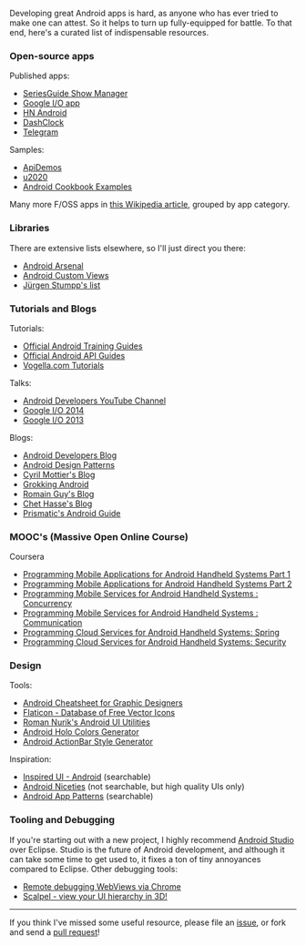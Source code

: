 Developing great Android apps is hard, as anyone who has ever tried to make one can attest. So it helps to turn up fully-equipped for battle. To that end, here's a curated list of indispensable resources.

### Open-source apps

Published apps:

- [SeriesGuide Show Manager][1]
- [Google I/O app][2]
- [HN Android][5]
- [DashClock][6]
- [Telegram][8]

Samples:

- [ApiDemos][4]
- [u2020][3]
- [Android Cookbook Examples][9]

Many more F/OSS apps in [this Wikipedia article][7], grouped by app category.


### Libraries

There are extensive lists elsewhere, so I'll just direct you there:

- [Android Arsenal][50]
- [Android Custom Views][51]
- [Jürgen Stumpp's list][52]


### Tutorials and Blogs

Tutorials:

- [Official Android Training Guides][26]
- [Official Android API Guides][27]
- [Vogella.com Tutorials][32]

Talks:

- [Android Developers YouTube Channel][29]
- [Google I/O 2014][30]
- [Google I/O 2013][31]

Blogs:

- [Android Developers Blog][20]
- [Android Design Patterns][21]
- [Cyril Mottier's Blog][23]
- [Grokking Android][22]
- [Romain Guy's Blog][24]
- [Chet Hasse's Blog][25]
- [Prismatic's Android Guide][28]


### MOOC's (Massive Open Online Course)

Coursera

- [Programming Mobile Applications for Android Handheld Systems Part 1][70]
- [Programming Mobile Applications for Android Handheld Systems Part 2][71]
- [Programming Mobile Services for Android Handheld Systems : Concurrency][72]
- [Programming Mobile Services for Android Handheld Systems : Communication][73]
- [Programming Cloud Services for Android Handheld Systems: Spring][74]
- [Programming Cloud Services for Android Handheld Systems: Security][75]


### Design

Tools:

- [Android Cheatsheet for Graphic Designers][47]
- [Flaticon - Database of Free Vector Icons][48]
- [Roman Nurik's Android UI Utilities][40]
- [Android Holo Colors Generator][41]
- [Android ActionBar Style Generator][42]

Inspiration:

- [Inspired UI - Android][44] (searchable)
- [Android Niceties][45] (not searchable, but high quality UIs only)
- [Android App Patterns][46] (searchable)


### Tooling and Debugging

If you're starting out with a new project, I highly recommend [Android Studio][60] over Eclipse. Studio is the future of Android development, and although it can take some time to get used to, it fixes a ton of tiny annoyances compared to Eclipse. Other debugging tools:

- [Remote debugging WebViews via Chrome][61]
- [Scalpel - view your UI hierarchy in 3D!][62]


-----

If you think I've missed some useful resource, please file an [issue](https://github.com/vickychijwani/android-dev/issues), or fork and send a [pull request](https://github.com/vickychijwani/android-dev/pulls)!


[1]: https://github.com/UweTrottmann/SeriesGuide
[2]: http://code.google.com/p/iosched/
[3]: https://github.com/JakeWharton/u2020
[4]: http://developer.android.com/samples/index.html
[5]: https://github.com/manmal/hn-android/
[6]: https://code.google.com/p/dashclock/
[7]: http://en.wikipedia.org/wiki/List_of_free_and_open-source_Android_applications
[8]: https://github.com/DrKLO/Telegram
[9]: https://github.com/IanDarwin/Android-Cookbook-Examples

[20]: http://android-developers.blogspot.com/
[21]: http://www.androiddesignpatterns.com/
[22]: http://www.grokkingandroid.com/
[23]: http://cyrilmottier.com/
[24]: http://www.curious-creature.com/
[25]: http://graphics-geek.blogspot.com/
[26]: http://developer.android.com/training/index.html
[27]: http://developer.android.com/guide/index.html
[28]: https://github.com/nstevens/androidguide/wiki
[29]: https://www.youtube.com/user/androiddevelopers
[30]: https://www.google.com/events/io/io14videos
[31]: https://developers.google.com/events/io/sessions#t-android
[32]: http://www.vogella.com/tutorials/android.html

[40]: http://android-ui-utils.googlecode.com/hg/asset-studio/dist/index.html
[41]: http://android-holo-colors.com/
[42]: http://jgilfelt.github.io/android-actionbarstylegenerator/
[43]: https://developer.android.com/design/material/index.html
[44]: http://android.inspired-ui.com/
[45]: http://androidniceties.tumblr.com/
[46]: http://www.android-app-patterns.com/
[47]: http://petrnohejl.github.io/Android-Cheatsheet-For-Graphic-Designers/
[48]: http://www.flaticon.com/

[50]: http://android-arsenal.com/
[51]: http://androidcustomviews.com/
[52]: https://github.com/JStumpp/awesome-android

[60]: http://developer.android.com/sdk/index.html
[61]: https://developer.chrome.com/devtools/docs/remote-debugging#debugging-webviews
[62]: https://github.com/JakeWharton/scalpel

[70]: https://www.coursera.org/course/androidpart1
[71]: https://www.coursera.org/course/androidpart2
[72]: https://www.coursera.org/course/posaconcurrency
[73]: https://www.coursera.org/course/posacommunication
[74]: https://www.coursera.org/course/mobilecloudprogram
[75]: https://www.coursera.org/course/mobilecloudsecurity